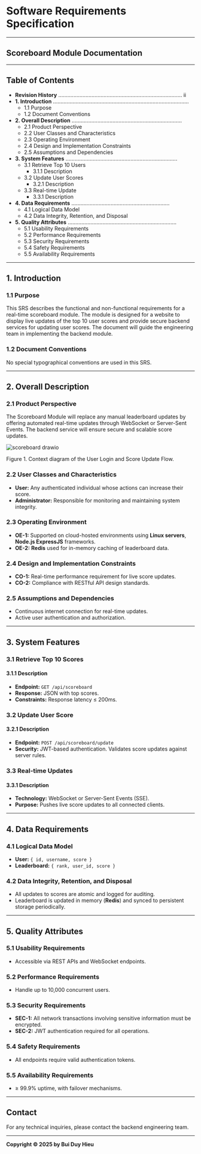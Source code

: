 # Software Requirements Specification

---

## **Scoreboard Module Documentation**

---

## Table of Contents

- **Revision History** .................................................................................. ii
- **1. Introduction** ..........................................................................................  
  - 1.1 Purpose  
  - 1.2 Document Conventions  
- **2. Overall Description** .........................................................................  
  - 2.1 Product Perspective  
  - 2.2 User Classes and Characteristics  
  - 2.3 Operating Environment  
  - 2.4 Design and Implementation Constraints  
  - 2.5 Assumptions and Dependencies  
- **3. System Features** .......................................................................... 
  - 3.1 Retrieve Top 10 Users  
    - 3.1.1 Description  
  - 3.2 Update User Scores  
    - 3.2.1 Description  
  - 3.3 Real-time Update  
    - 3.3.1 Description  
- **4. Data Requirements** .................................................................  
  - 4.1 Logical Data Model  
  - 4.2 Data Integrity, Retention, and Disposal  
- **5. Quality Attributes** ........................................................................
  - 5.1 Usability Requirements  
  - 5.2 Performance Requirements  
  - 5.3 Security Requirements  
  - 5.4 Safety Requirements  
  - 5.5 Availability Requirements  

---

## 1. **Introduction**

### 1.1 **Purpose**
This SRS describes the functional and non-functional requirements for a real-time scoreboard module. The module is designed for a website to display live updates of the top 10 user scores and provide secure backend services for updating user scores. The document will guide the engineering team in implementing the backend module.

### 1.2 **Document Conventions**
No special typographical conventions are used in this SRS.

---

## 2. **Overall Description**

### 2.1 **Product Perspective**
The Scoreboard Module will replace any manual leaderboard updates by offering automated real-time updates through WebSocket or Server-Sent Events. The backend service will ensure secure and scalable score updates.


![scoreboard drawio](https://github.com/user-attachments/assets/d4ce7dae-6a4e-400a-8859-7d8408577362)


Figure 1. Context diagram of the User Login and Score Update Flow.


### 2.2 **User Classes and Characteristics**
- **User:** Any authenticated individual whose actions can increase their score.  
- **Administrator:** Responsible for monitoring and maintaining system integrity.

### 2.3 **Operating Environment**
- **OE-1:** Supported on cloud-hosted environments using **Linux servers**, **Node.js ExpressJS** frameworks.  
- **OE-2:** **Redis** used for in-memory caching of leaderboard data.

### 2.4 **Design and Implementation Constraints**
- **CO-1:** Real-time performance requirement for live score updates.  
- **CO-2:** Compliance with RESTful API design standards.

### 2.5 **Assumptions and Dependencies**
- Continuous internet connection for real-time updates.  
- Active user authentication and authorization.

---

## 3. **System Features**

### 3.1 **Retrieve Top 10 Scores**

#### 3.1.1 **Description**
- **Endpoint:** `GET /api/scoreboard`  
- **Response:** JSON with top scores.  
- **Constraints:** Response latency ≤ 200ms.

### 3.2 **Update User Score**

#### 3.2.1 **Description**
- **Endpoint:** `POST /api/scoreboard/update`  
- **Security:** JWT-based authentication. Validates score updates against server rules.

### 3.3 **Real-time Updates**

#### 3.3.1 **Description**
- **Technology:** WebSocket or Server-Sent Events (SSE).  
- **Purpose:** Pushes live score updates to all connected clients.

---

## 4. **Data Requirements**

### 4.1 **Logical Data Model**
- **User:** `{ id, username, score }`  
- **Leaderboard:** `{ rank, user_id, score }`

### 4.2 **Data Integrity, Retention, and Disposal**
- All updates to scores are atomic and logged for auditing.  
- Leaderboard is updated in memory (**Redis**) and synced to persistent storage periodically.

---

## 5. **Quality Attributes**

### 5.1 **Usability Requirements**
- Accessible via REST APIs and WebSocket endpoints.

### 5.2 **Performance Requirements**
- Handle up to 10,000 concurrent users.

### 5.3 **Security Requirements**
- **SEC-1:** All network transactions involving sensitive information must be encrypted.  
- **SEC-2:** JWT authentication required for all operations.

### 5.4 **Safety Requirements**
- All endpoints require valid authentication tokens.

### 5.5 **Availability Requirements**
- ≥ 99.9% uptime, with failover mechanisms.

---

## **Contact**
For any technical inquiries, please contact the backend engineering team.

---

**Copyright © 2025 by Bui Duy Hieu**

